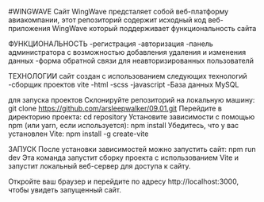 #WINGWAVE
Сайт WingWave предсталяет собой веб-платформу авиакомпании, 
этот репозиторий содержит исходный код веб-приложения WingWave
который поддерживает функциональность сайта

ФУНКЦИОНАЛЬНОСТЬ 
-регистрация
-авторизация
-панель администратора с возможностью добавления удаления и изменения данных
-форма обратной связи для неавторизированных пользователй

ТЕХНОЛОГИИ
сайт создан с использованием следующих технологий
-сборщик проектов vite
-html
-scss
-javascript
-База данных MySQL

для запуска проектов 
Склонируйте репозиторий на локальную машину:
git clone https://github.com/arsleepwalker/09.01.git
Перейдите в директорию проекта:
cd repository
Установите зависимости с помощью npm (или yarn, если используется):
npm install
Убедитесь, что у вас установлен Vite:
npm install -g create-vite

ЗАПУСК
После установки зависимостей можно запустить сайт:
npm run dev
Эта команда запустит сборку проекта с использованием Vite и запустит локальный веб-сервер для доступа к сайту.

Откройте ваш браузер и перейдите по адресу http://localhost:3000, чтобы увидеть запущенный сайт.

